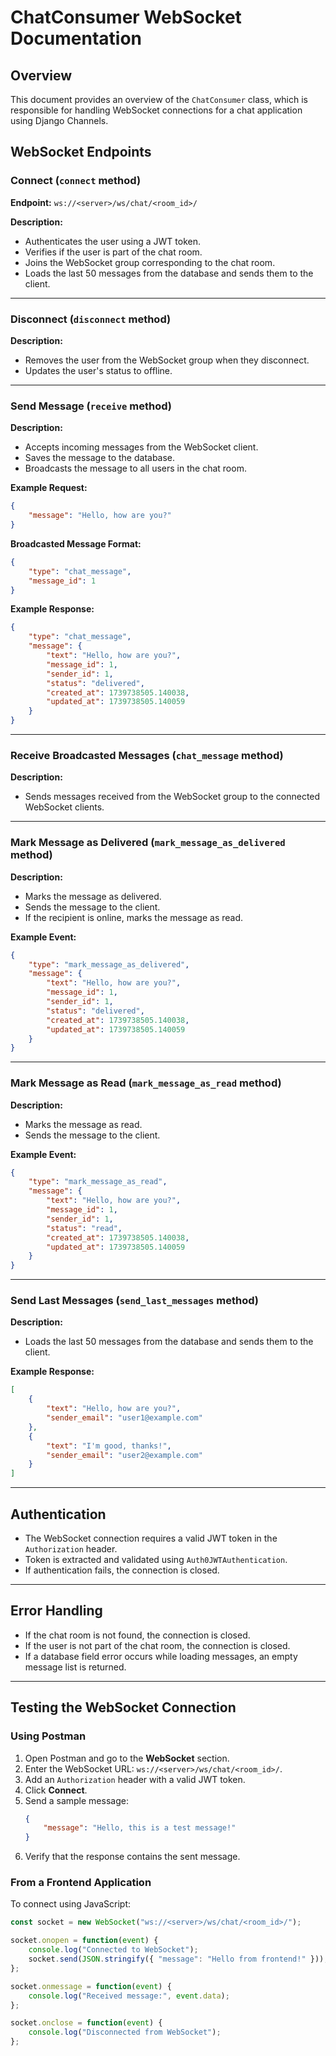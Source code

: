 # ChatConsumer WebSocket Documentation

## Overview
This document provides an overview of the `ChatConsumer` class, which is responsible for handling WebSocket connections for a chat application using Django Channels.

## WebSocket Endpoints

### Connect (`connect` method)
**Endpoint:** `ws://<server>/ws/chat/<room_id>/`

**Description:**
- Authenticates the user using a JWT token.
- Verifies if the user is part of the chat room.
- Joins the WebSocket group corresponding to the chat room.
- Loads the last 50 messages from the database and sends them to the client.

---

### Disconnect (`disconnect` method)
**Description:**
- Removes the user from the WebSocket group when they disconnect.
- Updates the user's status to offline.

---

### Send Message (`receive` method)
**Description:**
- Accepts incoming messages from the WebSocket client.
- Saves the message to the database.
- Broadcasts the message to all users in the chat room.

**Example Request:**
```json
{
    "message": "Hello, how are you?"
}
```

**Broadcasted Message Format:**
```json
{
    "type": "chat_message",
    "message_id": 1
}
```

**Example Response:**
```json
{
    "type": "chat_message",
    "message": {
        "text": "Hello, how are you?",
        "message_id": 1,
        "sender_id": 1,
        "status": "delivered",
        "created_at": 1739738505.140038,
        "updated_at": 1739738505.140059
    }
}
```

---

### Receive Broadcasted Messages (`chat_message` method)
**Description:**
- Sends messages received from the WebSocket group to the connected WebSocket clients.

---

### Mark Message as Delivered (`mark_message_as_delivered` method)
**Description:**
- Marks the message as delivered.
- Sends the message to the client.
- If the recipient is online, marks the message as read.

**Example Event:**
```json
{
    "type": "mark_message_as_delivered",
    "message": {
        "text": "Hello, how are you?",
        "message_id": 1,
        "sender_id": 1,
        "status": "delivered",
        "created_at": 1739738505.140038,
        "updated_at": 1739738505.140059
    }
}
```

---

### Mark Message as Read (`mark_message_as_read` method)
**Description:**
- Marks the message as read.
- Sends the message to the client.

**Example Event:**
```json
{
    "type": "mark_message_as_read",
    "message": {
        "text": "Hello, how are you?",
        "message_id": 1,
        "sender_id": 1,
        "status": "read",
        "created_at": 1739738505.140038,
        "updated_at": 1739738505.140059
    }
}
```

---


### Send Last Messages (`send_last_messages` method)
**Description:**
- Loads the last 50 messages from the database and sends them to the client.

**Example Response:**
```json
[
    {
        "text": "Hello, how are you?",
        "sender_email": "user1@example.com"
    },
    {
        "text": "I'm good, thanks!",
        "sender_email": "user2@example.com"
    }
]
```

---

## Authentication
- The WebSocket connection requires a valid JWT token in the `Authorization` header.
- Token is extracted and validated using `Auth0JWTAuthentication`.
- If authentication fails, the connection is closed.

---

## Error Handling
- If the chat room is not found, the connection is closed.
- If the user is not part of the chat room, the connection is closed.
- If a database field error occurs while loading messages, an empty message list is returned.

---

## Testing the WebSocket Connection

### Using Postman
1. Open Postman and go to the **WebSocket** section.
2. Enter the WebSocket URL: `ws://<server>/ws/chat/<room_id>/`.
3. Add an `Authorization` header with a valid JWT token.
4. Click **Connect**.
5. Send a sample message:
   ```json
   {
       "message": "Hello, this is a test message!"
   }
   ```
6. Verify that the response contains the sent message.

### From a Frontend Application
To connect using JavaScript:
```javascript
const socket = new WebSocket("ws://<server>/ws/chat/<room_id>/");

socket.onopen = function(event) {
    console.log("Connected to WebSocket");
    socket.send(JSON.stringify({ "message": "Hello from frontend!" }));
};

socket.onmessage = function(event) {
    console.log("Received message:", event.data);
};

socket.onclose = function(event) {
    console.log("Disconnected from WebSocket");
};
```